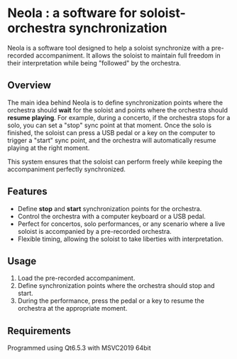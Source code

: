 # Neola : a software for soloist-orchestra synchronization

Neola is a software tool designed to help a soloist synchronize with a pre-recorded accompaniment. It allows the soloist to maintain full freedom in their interpretation while being "followed" by the orchestra.

## Overview

The main idea behind Neola is to define synchronization points where the orchestra should **wait** for the soloist and points where the orchestra should **resume playing**. For example, during a concerto, if the orchestra stops for a solo, you can set a "stop" sync point at that moment. Once the solo is finished, the soloist can press a USB pedal or a key on the computer to trigger a "start" sync point, and the orchestra will automatically resume playing at the right moment.  

This system ensures that the soloist can perform freely while keeping the accompaniment perfectly synchronized.

## Features

- Define **stop** and **start** synchronization points for the orchestra.  
- Control the orchestra with a computer keyboard or a USB pedal.  
- Perfect for concertos, solo performances, or any scenario where a live soloist is accompanied by a pre-recorded orchestra.  
- Flexible timing, allowing the soloist to take liberties with interpretation.  

## Usage

1. Load the pre-recorded accompaniment.  
2. Define synchronization points where the orchestra should stop and start.  
3. During the performance, press the pedal or a key to resume the orchestra at the appropriate moment.  


## Requirements

Programmed using Qt6.5.3 with MSVC2019 64bit
